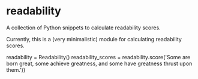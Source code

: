 # readability
A collection of Python snippets to calculate readability scores.

Currently, this is a (very minimalistic) module for calculating readability scores.

readability = Readability()
readability_scores = readability.score('Some are born great, some achieve greatness, and some have greatness thrust upon them.'))

